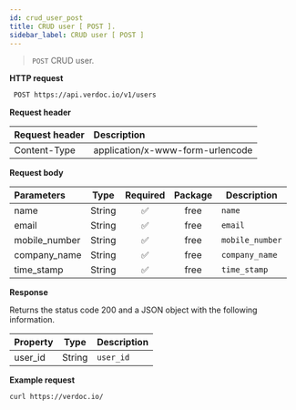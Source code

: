 ```yaml
---
id: crud_user_post
title: CRUD user [ POST ].
sidebar_label: CRUD user [ POST ]
---
```


> `POST` CRUD user.

**HTTP request**

```bash
 POST https://api.verdoc.io/v1/users
```

**Request header**

| Request header | Description                      |
| :------------- | :------------------------------- |
| Content-Type   | application/x-www-form-urlencode |

**Request body**

| Parameters    |  Type  | Required | Package | Description     |
| :------------ | :----: | :------: | :-----: | --------------- |
| name          | String |    ✅    |  free   | `name`          |
| email         | String |    ✅    |  free   | `email`         |
| mobile_number | String |    ✅    |  free   | `mobile_number` |
| company_name  | String |    ✅    |  free   | `company_name`  |
| time_stamp    | String |    ✅    |  free   | `time_stamp`    |

**Response**

Returns the status code 200 and a JSON object with the following information.

| Property |  Type  | Description |
| :------- | :----: | ----------- |
| user_id  | String | `user_id`   |

**Example request**

```bash
curl https://verdoc.io/
```
